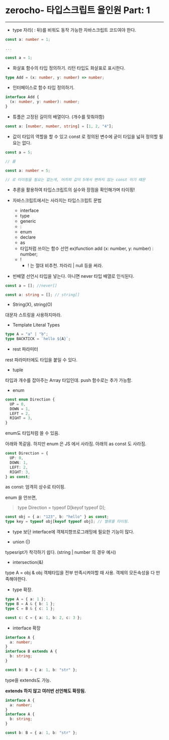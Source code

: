 # zerocho- 타입스크립트 올인원 Part: 1

---

- type 자리( : 뒤)를 비워도 동작 가능한 자바스크립트 코드여야 한다.

```ts
const a: number = 1;

...

const a = 1;
```

- 화살표 함수의 타입 정의하기.
  리턴 타입도 화살표로 표시한다.

```ts
type Add = (x: number, y: number) => number;
```

- 인터페이스로 함수 타입 정의하기.

```ts
interface Add {
  (x: number, y: number): number;
}
```

- 튜플은 고정된 길이의 배열이다. (개수를 맞춰야함)

```ts
const a: [number, number, string] = [1, 2, "4"];
```

- 값이 타입의 역할을 할 수 있고 const 로 정의된 변수에 굳이 타입을 넓혀 정의할 필요는 없다.

```ts
const a = 5;

// 를

const a: number = 5;

// 로 타이핑을 필요는 없는게, 어차피 값이 5에서 변하지 않는 const 이기 떄문
```

- 추론을 활용하여 타입스크립트의 실수와 장점을 확인해가며 타이핑!

- 자바스크립트에서는 사라지는 타입스크립트 문법

  - interface
  - type
  - generic
  - :
  - enum
  - declare
  - as
  - 타입처럼 쓰이는 함수 선언 ex)function add (x: number, y: number) : number;
  - !
    - ! 는 절대 비추천. 차라리 | null 등을 써라.

- 빈배열 선언시 타입을 넣는다. 아니면 never 타입 배열로 인식된다.

```ts
const a = []; //never[]

const a: string = []; // string[]
```

- String(X), string(O)

대문자 스트링을 사용하지마라.

- Template Literal Types

```ts
type A = "a" | "b";
type BACKTICK = `hello ${A}`;
```

- rest 파라미터

rest 파라미터에도 타입을 붙일 수 있다.

- tuple

타입과 개수를 잡아주는 Array 타입인데.
push 함수로는 추가 가능함.

- enum

```ts
const enum Direction {
  UP = 0,
  DOWN = 1,
  LEFT = 2,
  RIGHT = 3,
}
```

enum도 타입처럼 쓸 수 있음.

아래와 똑같음. 하지만 enum 은 JS 에서 사라짐.
아래의 as const 도 사라짐.

```ts
const Direction = {
  UP: 0,
  DOWN: 1,
  LEFT: 2,
  RIGHT: 3,
} as const;
```

as const: 엄격히 상수로 타이핑.

enum 을 안쓰면,

> type Direction = typeof D[keyof typeof D];

```ts
const obj = { a: "123", b: "hello" } as const;
type key = typeof obj[keyof typeof obj]; // 밸류를 타이핑.
```

- type 보단 interface에 객체지향프로그래밍에 필요한 기능이 많다.

- union (|)

typesript가 착각하기 쉽다. (string | number 의 경우 예시)

- intersection(&)

type A = obj & obj
객체타입을 전부 만족시켜야할 때 사용.
객체의 모든속성을 다 만족해야한다.

- type 확장.

```ts
type A = { a: 1 };
type B = A & { b: 1 };
type C = B & { c: 1 };

const c: C = { a: 1, b: 2, c: 3 };
```

- interface 확장

```ts
interface A {
  a: number;
}
interface B extends A {
  b: string;
}

const b: B = { a: 1, b: "str" };
```

type을 extends도 가능.

**extends 하지 않고 여러번 선언해도 확장됨.**

```ts
interface A {
  a: number;
}
interface A {
  b: string;
}

const b: B = { a: 1, b: "str" };
```
